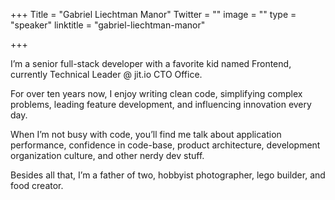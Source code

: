 +++
Title = "Gabriel Liechtman Manor"
Twitter = ""
image = ""
type = "speaker"
linktitle = "gabriel-liechtman-manor"

+++

I’m a senior full-stack developer with a favorite kid named Frontend, currently Technical Leader @ jit.io CTO Office.

For over ten years now, I enjoy writing clean code, simplifying complex problems, leading feature development, and influencing innovation every day.

When I’m not busy with code, you’ll find me talk about application performance, confidence in code-base, product architecture, development organization culture, and other nerdy dev stuff.

Besides all that, I’m a father of two, hobbyist photographer, lego builder, and food creator.
